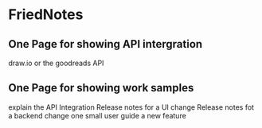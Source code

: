# FriedNotes

## One Page for showing API intergration
  draw.io or the goodreads API
## One Page for showing work samples
  explain the API Integration
  Release notes for a UI change
  Release notes fot a backend change
  one small user guide a new feature

  
